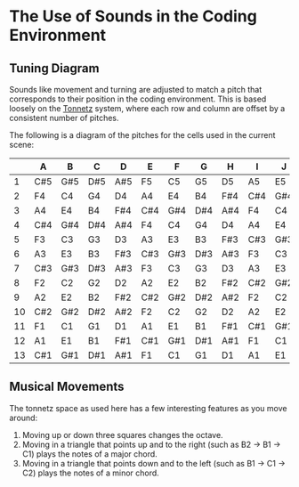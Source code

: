 # The Use of Sounds in the Coding Environment

## Tuning Diagram

Sounds like movement and turning are adjusted to match a pitch that corresponds
to their position in the coding environment. This is based loosely on the
[Tonnetz](https://en.wikipedia.org/wiki/Tonnetz) system, where each row and
column are offset by a consistent number of pitches.

The following is a diagram of the pitches for the cells used in the current
scene:

|       |     A |     B |     C |     D |     E |     F |     G |     H |     I |     J |     K |     L |     M |     N |     O |     P |     Q |  R    |     S |     T |
| ----- | ----- | ----- | ----- | ----- | ----- | ----- | ----- | ----- | ----- | ----- | ----- | ----- | ----- | ----- | ----- | ----- | ----- | ----- | ----- | ----- |
|     1 |   C#5 |   G#5 |   D#5 |   A#5 |    F5 |    C5 |    G5 |    D5 |    A5 |    E5 |    B5 |   F#5 |   C#5 |   G#5 |   D#5 |   A#5 |    F5 |    C5 |    G5 |    D5 |
|     2 |    F4 |    C4 |    G4 |    D4 |    A4 |    E4 |    B4 |   F#4 |   C#4 |   G#4 |   D#4 |   A#4 |    F4 |    C4 |    G4 |    D4 |    A4 |    E4 |    B4 |   F#4 |
|     3 |    A4 |    E4 |    B4 |   F#4 |   C#4 |   G#4 |   D#4 |   A#4 |    F4 |    C4 |    G4 |    D4 |    A4 |    E4 |    B4 |   F#4 |   C#4 |   G#4 |   D#4 |   A#4 |
|     4 |   C#4 |   G#4 |   D#4 |   A#4 |    F4 |    C4 |    G4 |    D4 |    A4 |    E4 |    B4 |   F#4 |   C#4 |   G#4 |   D#4 |   A#4 |    F4 |    C4 |    G4 |    D4 |
|     5 |    F3 |    C3 |    G3 |    D3 |    A3 |    E3 |    B3 |   F#3 |   C#3 |   G#3 |   D#3 |   A#3 |    F3 |    C3 |    G3 |    D3 |    A3 |    E3 |    B3 |   F#3 |
|     6 |    A3 |    E3 |    B3 |   F#3 |   C#3 |   G#3 |   D#3 |   A#3 |    F3 |    C3 |    G3 |    D3 |    A3 |    E3 |    B3 |   F#3 |   C#3 |   G#3 |   D#3 |   A#3 |
|     7 |   C#3 |   G#3 |   D#3 |   A#3 |    F3 |    C3 |    G3 |    D3 |    A3 |    E3 |    B3 |   F#3 |   C#3 |   G#3 |   D#3 |   A#3 |    F3 |    C3 |    G3 |    D3 |
|     8 |    F2 |    C2 |    G2 |    D2 |    A2 |    E2 |    B2 |   F#2 |   C#2 |   G#2 |   D#2 |   A#2 |    F2 |    C2 |    G2 |    D2 |    A2 |    E2 |    B2 |   F#2 |
|     9 |    A2 |    E2 |    B2 |   F#2 |   C#2 |   G#2 |   D#2 |   A#2 |    F2 |    C2 |    G2 |    D2 |    A2 |    E2 |    B2 |   F#2 |   C#2 |   G#2 |   D#2 |   A#2 |
|    10 |   C#2 |   G#2 |   D#2 |   A#2 |    F2 |    C2 |    G2 |    D2 |    A2 |    E2 |    B2 |   F#2 |   C#2 |   G#2 |   D#2 |   A#2 |    F2 |    C2 |    G2 |    D2 |
|    11 |    F1 |    C1 |    G1 |    D1 |    A1 |    E1 |    B1 |   F#1 |   C#1 |   G#1 |   D#1 |   A#1 |    F1 |    C1 |    G1 |    D1 |    A1 |    E1 |    B1 |   F#1 |
|    12 |    A1 |    E1 |    B1 |   F#1 |   C#1 |   G#1 |   D#1 |   A#1 |    F1 |    C1 |    G1 |    D1 |    A1 |    E1 |    B1 |   F#1 |   C#1 |   G#1 |   D#1 |   A#1 |
|    13 |   C#1 |   G#1 |   D#1 |   A#1 |    F1 |    C1 |    G1 |    D1 |    A1 |    E1 |    B1 |   F#1 |   C#1 |   G#1 |   D#1 |   A#1 |    F1 |    C1 |    G1 |    D1 |

## Musical Movements

The tonnetz space as used here has a few interesting features as you move around:

1. Moving up or down three squares changes the octave.
2. Moving in a triangle that points up and to the right (such as B2 -> B1 -> C1)
   plays the notes of a major chord.
3. Moving in a triangle that points down and to the left (such as B1 -> C1 -> C2)
   plays the notes of a minor chord.
